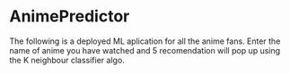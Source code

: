 # AnimePredictor
The following is a deployed ML aplication for all the anime fans. Enter the name of anime you have watched and 5 recomendation will pop up using the K neighbour classifier algo.

